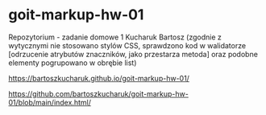 # goit-markup-hw-01
 Repozytorium - zadanie domowe 1 Kucharuk Bartosz
 (zgodnie z wytycznymi nie stosowano stylów CSS, sprawdzono kod w walidatorze [odrzucenie atrybutów znaczników, jako przestarza metoda] oraz podobne elementy pogrupowano w obrębie list)
 
 <a link href="https://bartoszkucharuk.github.io/goit-markup-hw-01/" target="_blank">https://bartoszkucharuk.github.io/goit-markup-hw-01/</a>

 <a link href="https://github.com/bartoszkucharuk/goit-markup-hw-01/blob/main/index.html" target="_blank">https://github.com/bartoszkucharuk/goit-markup-hw-01/blob/main/index.html/</a>
